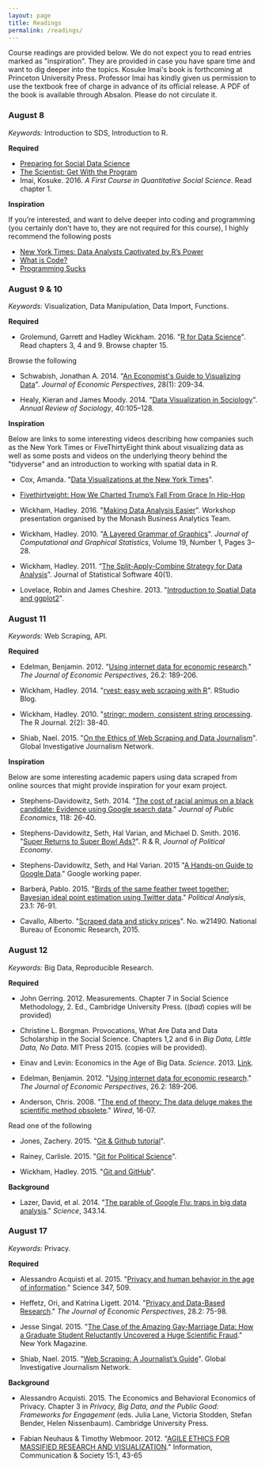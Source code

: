 ```yaml
---
layout: page
title: Readings
permalink: /readings/
---
```


Course readings are provided below. We do not expect you to read entries marked as "inspiration". They are provided in case you have spare time and want to dig deeper into the topics. Kosuke Imai's book is forthcoming at Princeton University Press. Professor Imai has kindly given us permission to use the textbook free of charge in advance of its official release. A PDF of the book is available through Absalon. Please do not circulate it.

### August 8
*Keywords:* Introduction to SDS, Introduction to R.

**Required**

- [Preparing for Social Data Science](https://sebastianbarfort.github.io/sds_summer/posts/2016/08/01/preparing-for-sds.html)
- [The Scientist: Get With the Program](http://www.the-scientist.com/?articles.view/articleNo/43632/title/Get-With-the-Program/)
- Imai, Kosuke. 2016. *A First Course in Quantitative Social Science*. Read chapter 1.

**Inspiration**

If you’re interested, and want to delve deeper into coding and programming (you certainly don’t have to, they are not required for this course), I highly recommend the following
posts

- [New York Times: Data Analysts Captivated by R’s Power](http://www.nytimes.com/2009/01/07/technology/business-computing/07program.html?pagewanted=all)
- [What is Code?](http://www.bloomberg.com/graphics/2015-paul-ford-what-is-code/?cmpid=twtr1)
- [Programming Sucks](http://www.stilldrinking.org/programming-sucks)

### August 9 & 10
*Keywords:* Visualization, Data Manipulation, Data Import, Functions.

**Required**

- Grolemund, Garrett and Hadley Wickham. 2016. "[R for Data Science](http://r4ds.had.co.nz/)". Read chapters 3, 4 and 9. Browse chapter 15.

Browse the following

- Schwabish, Jonathan A. 2014. "[An Economist's Guide to Visualizing Data](https://www.aeaweb.org/articles.php?doi=10.1257/jep.28.1.209)". *Journal of Economic Perspectives*, 28(1): 209-34.

- Healy, Kieran and James Moody. 2014. "[Data Visualization in Sociology](http://kieranhealy.org/files/papers/data-visualization.pdf)". *Annual Review of Sociology*, 40:105–128.


**Inspiration**

Below are links to some interesting videos describing how companies such as the New York Times or FiveThirtyEight think about visualizing data as well as some posts and videos on the underlying theory behind the "tidyverse" and an introduction to working with spatial data in R.

- Cox, Amanda. "[Data Visualizations at the New York Times](https://www.youtube.com/watch?v=IBfjEEkK3lk)".

- [Fivethirtyeight: How We Charted Trump’s Fall From Grace In Hip-Hop](https://fivethirtyeight.com/features/how-we-charted-trumps-fall-from-grace-in-hip-hop/)

- Wickham, Hadley. 2016. "[Making Data Analysis Easier](https://www.youtube.com/watch?v=hRNUgwAFZtQ)". Workshop presentation organised by the Monash Business Analytics Team.

- Wickham, Hadley. 2010. "[A Layered Grammar of Graphics](http://byrneslab.net/classes/biol607/readings/wickham_layered-grammar.pdf)". *Journal of Computational and Graphical Statistics*, Volume 19, Number 1, Pages 3–28.

- Wickham, Hadley. 2011. “[The Split-Apply-Combine Strategy for Data Analysis](http://www.jstatsoft.org/article/view/v040i01)”. Journal of Statistical Software 40(1).

- Lovelace, Robin and James Cheshire. 2013. "[Introduction to Spatial Data and ggplot2](http://spatial.ly/2013/12/introduction-spatial-data-ggplot2/)".

### August 11
*Keywords:* Web Scraping, API.

**Required**

- Edelman, Benjamin. 2012. "[Using internet data for economic research](http://www.jstor.org/stable/41495310)." *The Journal of Economic Perspectives*, 26.2: 189-206.

- Wickham, Hadley. 2014. "[rvest: easy web scraping with R](http://blog.rstudio.org/2014/11/24/rvest-easy-web-scraping-with-r/)". RStudio Blog.

- Wickham, Hadley. 2010. "[stringr: modern, consistent string processing](https://journal.r-project.org/archive/2010-2/RJournal_2010-2_Wickham.pdf). The R Journal. 2(2): 38-40.

- Shiab, Nael. 2015. "[On the Ethics of Web Scraping and Data Journalism](http://gijn.org/2015/08/12/on-the-ethics-of-web-scraping-and-data-journalism/)". Global Investigative Journalism Network.

**Inspiration**

Below are some interesting academic papers using data scraped from online sources that might provide inspiration for your exam project.

- Stephens-Davidowitz, Seth. 2014. "[The cost of racial animus on a black candidate: Evidence using Google search data](http://www.sciencedirect.com/science/article/pii/S0047272714000929)." *Journal of Public Economics*, 118: 26-40.

- Stephens-Davidowitz, Seth, Hal Varian, and Michael D. Smith. 2016. "[Super Returns to Super Bowl Ads?](http://people.ischool.berkeley.edu/~hal/Papers/2015/super.pdf)". R & R, *Journal of Political Economy*.

- Stephens-Davidowitz, Seth, and Hal Varian. 2015 "[A Hands-on Guide to Google Data](https://www.aeaweb.org/aea/2016conference/program/retrieve.php?pdfid=772)." Google working paper.

- Barberá, Pablo. 2015. "[Birds of the same feather tweet together: Bayesian ideal point estimation using Twitter data](http://pan.oxfordjournals.org/content/23/1/76.short)." *Political Analysis*, 23.1: 76-91.

- Cavallo, Alberto. "[Scraped data and sticky prices](http://www.aeaweb.org/aea/2011conference/program/retrieve.php?pdfid=403)". No. w21490. National Bureau of Economic Research, 2015.

### August 12

*Keywords:* Big Data, Reproducible Research.

**Required**

- John Gerring. 2012. Measurements. Chapter 7 in Social Science Methodology, 2. Ed., Cambridge University Press. ((*bad*) copies will be provided)

- Christine L. Borgman. Provocations, What Are Data and Data Scholarship in the Social Science. Chapters 1,2 and 6 in *Big Data, Little Data, No Data*. MIT Press 2015. (copies will be provided).

- Einav and Levin: Economics in the Age of Big Data. *Science*. 2013. [Link](http://www.sciencemag.org/content/346/6210/1243089.full.pdf?keytype=ref&siteid=sci&ijkey=Jj7wCy7hhth4M).

- Edelman, Benjamin. 2012. "[Using internet data for economic research](http://www.jstor.org/stable/41495310)." *The Journal of Economic Perspectives*, 26.2: 189-206.

- Anderson, Chris. 2008. "[The end of theory: The data deluge makes the scientific method obsolete](http://www.uvm.edu/~cmplxsys/wordpress/wp-content/uploads/reading-group/pdfs/2008/anderson2008.pdf)." *Wired*, 16-07.

Read one of the following

- Jones, Zachery. 2015. "[Git & Github tutorial](http://zmjones.com/git-github-tutorial/)".

- Rainey, Carlisle. 2015. "[Git for Political Science](https://github.com/carlislerainey/git-for-political-science)".

- Wickham, Hadley. 2015. "[Git and GitHub](http://r-pkgs.had.co.nz/git.html)".

**Background**

- Lazer, David, et al. 2014. "[The parable of Google Flu: traps in big data analysis](http://gking.harvard.edu/files/gking/files/0314policyforumff.pdf)." *Science*, 343.14.

### August 17

*Keywords:* Privacy.

**Required**

- Alessandro Acquisti et al. 2015. "[Privacy and human behavior in the age of information](http://science.sciencemag.org/content/347/6221/509.full.pdf+html)." Science 347, 509.

- Heffetz, Ori, and Katrina Ligett. 2014. "[Privacy and Data-Based Research](pubs.aeaweb.org/doi/pdfplus/10.1257/jep.28.2.75)." *The Journal of Economic Perspectives*, 28.2: 75-98.

- Jesse Singal. 2015. "[The Case of the Amazing Gay-Marriage Data: How a Graduate Student Reluctantly Uncovered a Huge Scientific Fraud](http://nymag.com/scienceofus/2015/05/how-a-grad-student-uncovered-a-huge-fraud.html)." New York Magazine.

- Shiab, Nael. 2015. "[Web Scraping: A Journalist’s Guide](http://gijn.org/2015/08/11/web-scraping-a-journalists-guide/)". Global Investigative Journalism Network.

**Background**

- Alessandro Acquisti. 2015. The Economics and Behavioral Economics of Privacy. Chapter 3 in *Privacy, Big Data, and the Public Good: Frameworks for Engagement* (eds. Julia Lane, Victoria Stodden, Stefan Bender, Helen Nissenbaum). Cambridge University Press. 

- Fabian Neuhaus & Timothy Webmoor. 2012. "[AGILE ETHICS FOR MASSIFIED RESEARCH AND VISUALIZATION](http://www.tandfonline.com/doi/abs/10.1080/1369118X.2011.616519)." Information, Communication & Society 15:1, 43-65

